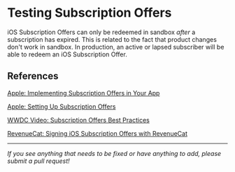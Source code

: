 # Testing Subscription Offers
iOS Subscription Offers can only be redeemed in sandbox _after_ a subscription has expired. This is related to the fact that product changes don't work in sandbox. In production, an active or lapsed subscriber will be able to redeem an iOS Subscription Offer.

## References

[Apple: Implementing Subscription Offers in Your App](https://developer.apple.com/documentation/storekit/in-app_purchase/subscriptions_and_offers/implementing_subscription_offers_in_your_app)

[Apple: Setting Up Subscription Offers](https://developer.apple.com/documentation/storekit/in-app_purchase/subscriptions_and_offers/setting_up_subscription_offers)

[WWDC Video: Subscription Offers Best Practices](https://developer.apple.com/videos/play/wwdc2019/305/)

[RevenueCat: Signing iOS Subscription Offers with RevenueCat](https://www.revenuecat.com/blog/signing-ios-subscription-offers)


___________________________________________________________________
_If you see anything that needs to be fixed or have anything to add, please submit a pull request!_
